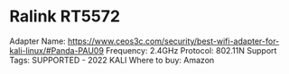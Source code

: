 # Ralink RT5572

Adapter Name: https://www.ceos3c.com/security/best-wifi-adapter-for-kali-linux/#Panda-PAU09
Frequency: 2.4GHz
Protocol: 802.11N
Support Tags: SUPPORTED - 2022 KALI
Where to buy: Amazon